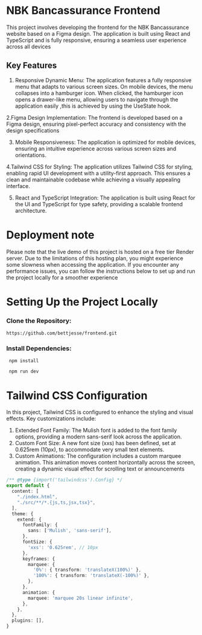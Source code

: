 # NBK Bancassurance Frontend

This project involves developing the frontend for the NBK Bancassurance website based on a Figma design. The application is built using React and TypeScript and is fully responsive, ensuring a seamless user experience across all devices





## Key Features

1. Responsive Dynamic Menu: The application features a fully responsive menu that adapts to various screen sizes. On mobile devices, the menu collapses into a hamburger icon. When clicked, the hamburger icon opens a drawer-like menu, allowing users to navigate through the application easily ,this is achieved by using the UseState hook.

2.Figma Design Implementation: The frontend is developed based on a Figma design, ensuring pixel-perfect accuracy and consistency with the design specifications

3. Mobile Responsiveness: The application is optimized for mobile devices, ensuring an intuitive experience across various screen sizes and orientations.

4.Tailwind CSS for Styling: The application utilizes Tailwind CSS for styling, enabling rapid UI development with a utility-first approach. This ensures a clean and maintainable codebase while achieving a visually appealing interface.


5. React and TypeScript Integration: The application is built using React for the UI and TypeScript for type safety, providing a scalable frontend architecture.


   
# Deployment note
Please note that the live demo of this project is hosted on a free tier Render server. Due to the limitations of this hosting plan, you might experience some slowness when accessing the application. If you encounter any performance issues, you can follow the instructions below to set up and run the project locally for a smoother experience

# Setting Up the Project Locally


### Clone the Repository:
```shell
https://github.com/bettjesse/frontend.git
 ```

### Install Dependencies: 

```shell
 npm install
```
```shell
 npm run dev 
```



# Tailwind CSS Configuration
In this project, Tailwind CSS is configured to enhance the styling and visual effects. Key customizations include:

1. Extended Font Family: The Mulish font is added to the font family options, providing a modern sans-serif look across the application.
2. Custom Font Size: A new font size (xxs) has been defined, set at 0.625rem (10px), to accommodate very small text elements.
3. Custom Animations: The configuration includes a custom marquee animation. This animation moves content horizontally across the screen, creating a dynamic visual effect for scrolling text or announcements

```typescript
/** @type {import('tailwindcss').Config} */
export default {
  content: [
    "./index.html",
    "./src/**/*.{js,ts,jsx,tsx}",
  ],
  theme: {
    extend: {
      fontFamily: {
        sans: ['Mulish', 'sans-serif'],
      },
      fontSize: {
        'xxs': '0.625rem', // 10px
      },
      keyframes: {
        marquee: {
          '0%': { transform: 'translateX(100%)' },
          '100%': { transform: 'translateX(-100%)' },
        },
      },
      animation: {
        marquee: 'marquee 20s linear infinite',
      },
    },
  },
  plugins: [],
}


```
